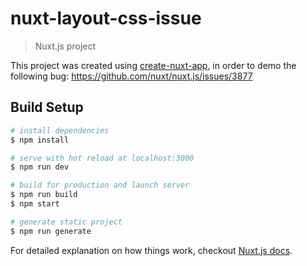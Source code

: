 # nuxt-layout-css-issue

> Nuxt.js project

This project was created using [create-nuxt-app](https://github.com/nuxt/create-nuxt-app), in order to demo the following bug: https://github.com/nuxt/nuxt.js/issues/3877

## Build Setup

``` bash
# install dependencies
$ npm install

# serve with hot reload at localhost:3000
$ npm run dev

# build for production and launch server
$ npm run build
$ npm start

# generate static project
$ npm run generate
```

For detailed explanation on how things work, checkout [Nuxt.js docs](https://nuxtjs.org).
